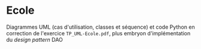 # Ecole

Diagrammes UML (cas d'utilisation, classes et séquence) et
code Python en correction de l'exercice `TP_UML-Ecole.pdf`,
plus embryon d'implémentation du _design pattern_ DAO 